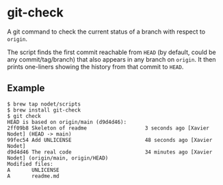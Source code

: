 # git-check

A git command to check the current status of a branch with respect to `origin`.

The script finds the first commit reachable from `HEAD` (by default, could be
any commit/tag/branch) that also appears in any branch on `origin`. It then
prints one-liners showing the history from that commit to `HEAD`.

## Example

```
$ brew tap nodet/scripts
$ brew install git-check
$ git check
HEAD is based on origin/main (d9d4d46):
2ff09b8 Skeleton of readme                   3 seconds ago [Xavier Nodet] (HEAD -> main)
99fec54 Add UNLICENSE                        48 seconds ago [Xavier Nodet]
d9d4d46 The real code                        34 minutes ago [Xavier Nodet] (origin/main, origin/HEAD)
Modified files:
A       UNLICENSE
A       readme.md
```
